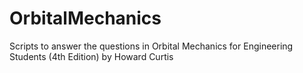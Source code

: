 # OrbitalMechanics
Scripts to answer the questions in Orbital Mechanics for Engineering Students (4th Edition) by Howard Curtis
